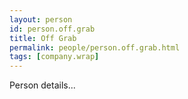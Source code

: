 ```yaml
---
layout: person
id: person.off.grab
title: Off Grab
permalink: people/person.off.grab.html
tags: [company.wrap]
---
```


Person details...